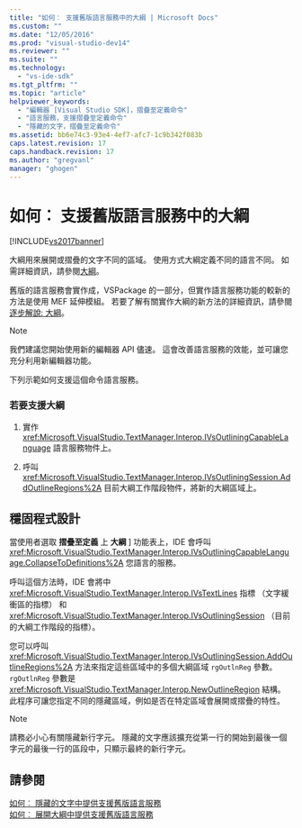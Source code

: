 ```yaml
---
title: "如何︰ 支援舊版語言服務中的大綱 | Microsoft Docs"
ms.custom: ""
ms.date: "12/05/2016"
ms.prod: "visual-studio-dev14"
ms.reviewer: ""
ms.suite: ""
ms.technology: 
  - "vs-ide-sdk"
ms.tgt_pltfrm: ""
ms.topic: "article"
helpviewer_keywords: 
  - "編輯器 [Visual Studio SDK]，摺疊至定義命令"
  - "語言服務，支援摺疊至定義命令"
  - "隱藏的文字，摺疊至定義命令"
ms.assetid: bb6e74c3-93e4-4ef7-afc7-1c9b342f083b
caps.latest.revision: 17
caps.handback.revision: 17
ms.author: "gregvanl"
manager: "ghogen"
---
```

# 如何︰ 支援舊版語言服務中的大綱
[!INCLUDE[vs2017banner](../../code-quality/includes/vs2017banner.md)]

大綱用來展開或摺疊的文字不同的區域。 使用方式大綱定義不同的語言不同。 如需詳細資訊，請參閱[大綱](../../ide/outlining.md)。  
  
 舊版的語言服務會實作成，VSPackage 的一部分，但實作語言服務功能的較新的方法是使用 MEF 延伸模組。 若要了解有關實作大綱的新方法的詳細資訊，請參閱 [逐步解說: 大綱](../../extensibility/walkthrough-outlining.md)。  
  
> [!NOTE]
>  我們建議您開始使用新的編輯器 API 儘速。 這會改善語言服務的效能，並可讓您充分利用新編輯器功能。  
  
 下列示範如何支援這個命令語言服務。  
  
### 若要支援大綱  
  
1.  實作 <xref:Microsoft.VisualStudio.TextManager.Interop.IVsOutliningCapableLanguage> 語言服務物件上。  
  
2.  呼叫 <xref:Microsoft.VisualStudio.TextManager.Interop.IVsOutliningSession.AddOutlineRegions%2A> 目前大綱工作階段物件，將新的大綱區域上。  
  
## 穩固程式設計  
 當使用者選取 **摺疊至定義** 上 **大綱** \] 功能表上，IDE 會呼叫 <xref:Microsoft.VisualStudio.TextManager.Interop.IVsOutliningCapableLanguage.CollapseToDefinitions%2A> 您語言的服務。  
  
 呼叫這個方法時，IDE 會將中 <xref:Microsoft.VisualStudio.TextManager.Interop.IVsTextLines> 指標 （文字緩衝區的指標） 和 <xref:Microsoft.VisualStudio.TextManager.Interop.IVsOutliningSession> （目前的大綱工作階段的指標）。  
  
 您可以呼叫 <xref:Microsoft.VisualStudio.TextManager.Interop.IVsOutliningSession.AddOutlineRegions%2A> 方法來指定這些區域中的多個大綱區域 `rgOutlnReg` 參數。`rgOutlnReg` 參數是 <xref:Microsoft.VisualStudio.TextManager.Interop.NewOutlineRegion> 結構。 此程序可讓您指定不同的隱藏區域，例如是否在特定區域會展開或摺疊的特性。  
  
> [!NOTE]
>  請務必小心有關隱藏新行字元。 隱藏的文字應該擴充從第一行的開始到最後一個字元的最後一行的區段中，只顯示最終的新行字元。  
  
## 請參閱  
 [如何︰ 隱藏的文字中提供支援舊版語言服務](../../extensibility/internals/how-to-provide-hidden-text-support-in-a-legacy-language-service.md)   
 [如何︰ 展開大綱中提供支援舊版語言服務](../../extensibility/internals/how-to-provide-expanded-outlining-support-in-a-legacy-language-service.md)